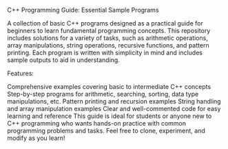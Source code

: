 C++ Programming Guide: Essential Sample Programs

A collection of basic C++ programs designed as a practical guide for beginners to learn fundamental programming concepts. This repository includes solutions for a variety of tasks, such as arithmetic operations, array manipulations, string operations, recursive functions, and pattern printing. Each program is written with simplicity in mind and includes sample outputs to aid in understanding.

Features:

Comprehensive examples covering basic to intermediate C++ concepts
Step-by-step programs for arithmetic, searching, sorting, data type manipulations, etc.
Pattern printing and recursion examples
String handling and array manipulation examples
Clear and well-commented code for easy learning and reference
This guide is ideal for students or anyone new to C++ programming who wants hands-on practice with common programming problems and tasks. Feel free to clone, experiment, and modify as you learn!
